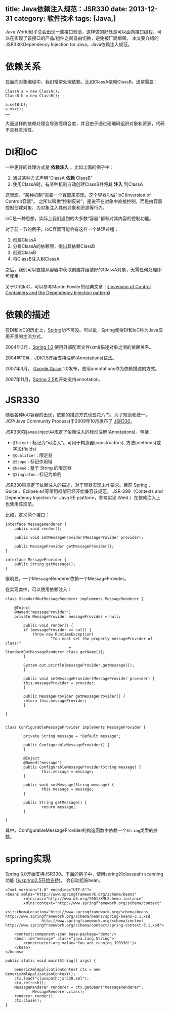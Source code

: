 title: Java依赖注入规范：JSR330
date: 2013-12-31
category: 软件技术
tags: [Java,]
---

Java World似乎总会出现一些接口规范，这样做的好处是可以面向接口编程，可以在实现了该接口的产品/组件之间自由切换，避免被厂商绑架。 本文要介绍的JSR330:Dependency Injection for Java，Java依赖注入规范。



# 依赖关系
在面向对象编程中，我们常常处理依赖。比如ClassA依赖ClassB，通常需要：

```
ClassA a = new ClassA();
ClassB b = new ClassB();

a.setB(b);
a.xxx();
……
```

大量这样的依赖处理会导致高耦合度，并且由于通过硬编码组织对象和资源，代码不具有灵活性。

# DI和IoC

一种更好的处理方式是 **依赖注入** 。比如上面的例子中：

1. 通过某种方式声明“ClassA **依赖** ClassB”
2. 使用ClassA时，有某种机制自动创建ClassB并将其 **注入** 到ClassA

这里面，“某种机制”需要一个容器来实现。这个容器叫做"IoC(Inversion of Control)容器"。
之所以叫做“控制反转”，是说不在对象中直接控制，而是由容器控制创建对象、为对象注入其他对象和资源等行为。

IoC是一种思想，实际上我们遇到的大多数“容器”都有对其内容的控制功能。

对于前一节的例子，IoC容器可能会有这样一个处理过程：

1. 创建ClassA
2. 分析ClassA的依赖项，得出其依赖ClassB
3. 创建ClassB
4. 将ClassB注入到ClassA

之后，我们可以直接从容器中获取创建并组装好的ClassA对象，无需任何处理即可使用。

关于DI和IoC，可以参考Martin Fowler的经典文章：[《Inversion of Control Containers and the Dependency Injection pattern》](http://www.martinfowler.com/articles/injection.html)


# 依赖的描述

在DI和IoC的历史上，[Spring](http://spring.io/)功不可没。可以说，Spring使得DI和IoC称为Java应用开发的主流方式。

2004年3月，[Spring 1.0](https://spring.io/blog/2004/03/24/spring-framework-1-0-final-released)
使用外部配置文件(xml)描述对象之间的依赖关系。

2004年10月，JDK1.5开始支持注解(Annotations)语法。

2007年3月， [Google Guice](https://code.google.com/p/google-guice/) 1.0发布，使用annotations作为依赖描述的方式。

2007年11月，[Spring 2.5](https://spring.io/blog/2007/11/19/spring-framework-2-5-released)也开始支持annotation。

# JSR330

随着各种IoC容器的出现，依赖的描述方式也五花八门。为了规范和统一，JCP(Java Community Process)于2009年10月发布了
[JSR330](https://jcp.org/en/jsr/detail?id=330)。

JSR330在javax.inject中规定了依赖注入的标准注解(Annotations)。包括：

- `@Inject` : 标记为“可注入”。可用于构造器(constructors), 方法(methods)或字段(fields)
- `@Qualifier` : 限定器
- `@Scope` : 标记作用域
- `@Named` : 基于 String 的限定器
- `@Singleton` : 标记为单例


JSR330只规定了依赖注入的描述，对于容器实现未作要求。目前 Spring 、Guice 、Eclipse e4等常用框架已经开始兼容该规范。
JSR-299（Contexts and Dependency Injection for Java EE platform，参考实现 Weld ）在依赖注入上也使用该规范。

比如，定义两个接口：

```
interface MessageRenderer {
	public void render();

    public void setMessageProvider(MessageProvider provider);

    public MessageProvider getMessageProvider();
}

interface MessageProvider {
	public String getMessage();
}
```

很明显，一个MessageRenderer依赖一个MessageProvider。

在实现类中，可以使用依赖注入：

```
class StandardOutMessageRenderer implements MessageRenderer {

    @Inject
    @Named("messageProvider")
    private MessageProvider messageProvider = null;

        public void render() {
        if (messageProvider == null) {
            throw new RuntimeException(
                    "You must set the property messageProvider of class:"
                            + StandardOutMessageRenderer.class.getName());
        }

        System.out.println(messageProvider.getMessage());
        }

        public void setMessageProvider(MessageProvider provider) {
        this.messageProvider = provider;
        }

        public MessageProvider getMessageProvider() {
        return this.messageProvider;
        }

}


class ConfigurableMessageProvider implements MessageProvider {

        private String message = "Default message";

        public ConfigurableMessageProvider() {
        }

        @Inject
        @Named("message")
        public ConfigurableMessageProvider(String message) {
                this.message = message;
        }

        public void setMessage(String message) {
                this.message = message;
        }

        public String getMessage() {
                return message;
        }

}

```

其中，ConfigurableMessageProvider的构造函数中依赖一个`String`类型的参数。



# spring实现

Spring 3.0开始支持JSR330。下面的例子中，使用spring的classpath scanning功能
([从spring2.5开始支持](http://www.infoq.com/articles/spring-2.5-part-1))，
会自动组装bean。

```
<?xml version="1.0" encoding="UTF-8"?>
<beans xmlns="http://www.springframework.org/schema/beans"
        xmlns:xsi="http://www.w3.org/2001/XMLSchema-instance"
        xmlns:context="http://www.springframework.org/schema/context"
        xsi:schemaLocation="http://www.springframework.org/schema/beans http://www.springframework.org/schema/beans/spring-beans-3.1.xsd
                http://www.springframework.org/schema/context http://www.springframework.org/schema/context/spring-context-3.1.xsd">

    <context:component-scan base-package="demo"/>
    <bean id="message" class="java.lang.String">
        <constructor-arg value="You are running JSR330!"/>
    </bean>
</beans>
```

```
public static void main(String[] args) {

	GenericXmlApplicationContext ctx = new GenericXmlApplicationContext();
	ctx.load("classpath:jsr330.xml");
	ctx.refresh();
	MessageRenderer renderer = ctx.getBean("messageRenderer",
			MessageRenderer.class);
	renderer.render();
	ctx.close();
}
```
